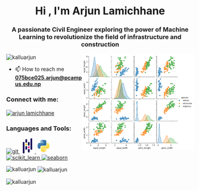 
<h1 align="center">Hi , I'm Arjun Lamichhane</h1>
<h3 align="center">A passionate Civil Engineer exploring the power of Machine Learning to revolutionize the field of infrastructure and construction</h3>
<img align=right alt= "coding" width= "300" src= "https://github.com/Kalluarjun/kalluarjun/blob/main/visualization.png"> 

<p align="left"> <img src="https://komarev.com/ghpvc/?username=kalluarjun&label=Profile%20views&color=0e75b6&style=flat" alt="kalluarjun" /> </p>


- 📫 How to reach me **075bce025.arjun@pcampus.edu.np**

<h3 align="left">Connect with me:</h3>
<p align="left">
<a href="https://linkedin.com/in/arjun lamichhane" target="blank"><img align="center" src="https://raw.githubusercontent.com/rahuldkjain/github-profile-readme-generator/master/src/images/icons/Social/linked-in-alt.svg" alt="arjun lamichhane" height="30" width="40" /></a>
</p>

<h3 align="left">Languages and Tools:</h3>
<p align="left"> <a href="https://git-scm.com/" target="_blank" rel="noreferrer"> <img src="https://www.vectorlogo.zone/logos/git-scm/git-scm-icon.svg" alt="git" width="40" height="40"/> </a> <a href="https://pandas.pydata.org/" target="_blank" rel="noreferrer"> <img src="https://raw.githubusercontent.com/devicons/devicon/2ae2a900d2f041da66e950e4d48052658d850630/icons/pandas/pandas-original.svg" alt="pandas" width="40" height="40"/> </a> <a href="https://www.python.org" target="_blank" rel="noreferrer"> <img src="https://raw.githubusercontent.com/devicons/devicon/master/icons/python/python-original.svg" alt="python" width="40" height="40"/> </a> <a href="https://scikit-learn.org/" target="_blank" rel="noreferrer"> <img src="https://upload.wikimedia.org/wikipedia/commons/0/05/Scikit_learn_logo_small.svg" alt="scikit_learn" width="40" height="40"/> </a> <a href="https://seaborn.pydata.org/" target="_blank" rel="noreferrer"> <img src="https://seaborn.pydata.org/_images/logo-mark-lightbg.svg" alt="seaborn" width="40" height="40"/> </a> </p>

<p><img align="left" src="https://github-readme-stats.vercel.app/api/top-langs?username=kalluarjun&show_icons=true&locale=en&layout=compact" alt="kalluarjun" /></p>

<p>&nbsp;<img align="center" src="https://github-readme-stats.vercel.app/api?username=kalluarjun&show_icons=true&locale=en" alt="kalluarjun" /></p>

<p><img align="center" src="https://github-readme-streak-stats.herokuapp.com/?user=kalluarjun&" alt="kalluarjun" /></p>
